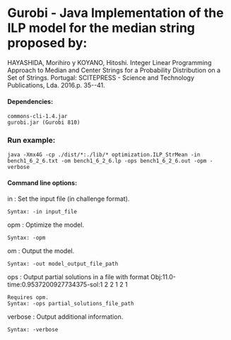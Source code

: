 # Gurobi - Java Implementation of the ILP model for the median string proposed by:

HAYASHIDA, Morihiro y KOYANO, Hitoshi. 
Integer Linear Programming Approach to Median and Center Strings for a Probability Distribution on a Set of Strings.
Portugal: SCITEPRESS - Science and Technology Publications, Lda. 2016.p. 35--41.


#### Dependencies:
    commons-cli-1.4.jar
    gurobi.jar (Gurobi 810)

### Run example:
    java -Xmx4G -cp ./dist/*:./lib/* optimization.ILP_StrMean -in bench1_6_2_6.txt -om bench1_6_2_6.lp -ops bench1_6_2_6.out -opm -verbose


#### Command line options:

in : Set the input file (in challenge format). 

    Syntax: -in input_file

opm : Optimize the model. 

    Syntax: -opm

om : Output the model. 

    Syntax: -out model_output_file_path

ops : Output partial solutions in a file with format Obj:11.0-time:0.9537200927734375-sol:1 2 2 1 2 1 
      
	Requires opm.
	Syntax: -ops partial_solutions_file_path

verbose : Output additional information. 
        
    Syntax: -verbose